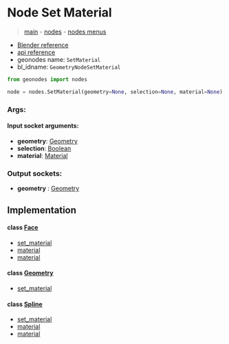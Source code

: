 # Node Set Material

> [main](../structure.md) - [nodes](nodes.md) - [nodes menus](nodes_menus.md)

- [Blender reference](https://docs.blender.org/manual/en/latest/modeling/geometry_nodes/material/set_material.html)
- [api reference](https://docs.blender.org/api/current/bpy.types.GeometryNodeSetMaterial.html)
- geonodes name: `SetMaterial`
- bl_idname: `GeometryNodeSetMaterial`

```python
from geonodes import nodes

node = nodes.SetMaterial(geometry=None, selection=None, material=None)
```

### Args:

#### Input socket arguments:

- **geometry**: [Geometry](Geometry.md)
- **selection**: [Boolean](Boolean.md)
- **material**: [Material](Material.md)

### Output sockets:

- **geometry** : [Geometry](Geometry.md)

## Implementation

#### class [Face](Face.md)

 - [set_material](Face.md#set_material)
 - [material](Face.md#material-property)
 - [material](Face.md#material)
#### class [Geometry](Geometry.md)

 - [set_material](Geometry.md#set_material)
#### class [Spline](Spline.md)

 - [set_material](Spline.md#set_material)
 - [material](Spline.md#material-property)
 - [material](Spline.md#material)
